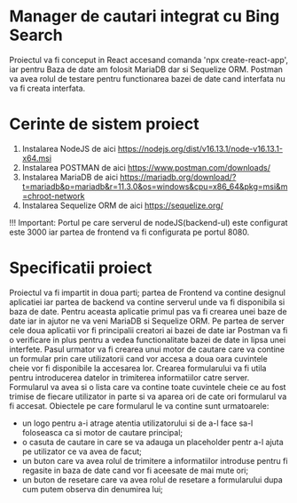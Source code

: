 # Manager de cautari integrat cu Bing Search

Proiectul va fi conceput in React accesand comanda 'npx create-react-app', iar pentru Baza de date am folosit MariaDB dar si Sequelize ORM. Postman va avea rolul de testare pentru functionarea bazei de date cand interfata nu va fi creata interfata.

# Cerinte de sistem proiect

1. Instalarea NodeJS de aici https://nodejs.org/dist/v16.13.1/node-v16.13.1-x64.msi
2. Instalarea POSTMAN de aici https://www.postman.com/downloads/
3. Instalarea MariaDB de aici https://mariadb.org/download/?t=mariadb&p=mariadb&r=11.3.0&os=windows&cpu=x86_64&pkg=msi&m=chroot-network
4. Instalarea Sequelize ORM de aici https://sequelize.org/

!!! Important: Portul pe care serverul de nodeJS(backend-ul) este configurat este 3000 iar partea de frontend va fi configurata pe portul 8080.

# Specificatii proiect

Proiectul va fi impartit in doua parti; partea de Frontend va contine designul aplicatiei iar partea de backend va contine serverul unde va fi disponibila si baza de date.
Pentru aceasta aplicatie primul pas va fi crearea unei baze de date iar in ajutor ne va veni MariaDB si Sequelize ORM. 
Pe partea de server cele doua aplicatii vor fi principalii creatori ai bazei de date iar Postman va fi o verificare in plus pentru a vedea functionalitate bazei de date in lipsa unei interfete.
Pasul urmator va fi crearea unui motor de cautare care va contine un formular prin care utilizatorii cand vor accesa a doua oara cuvintele cheie vor fi disponibile la accesarea lor. Crearea formularului va fi utila pentru introducerea datelor in trimiterea informatiilor catre server. Formularul va avea si o lista care va contine toate cuvintele cheie ce au fost trimise de fiecare utilizator in parte si va aparea ori de cate ori formularul va fi accesat.
Obiectele pe care formularul le va contine sunt urmatoarele:
- un logo pentru a-i atrage atentia utilizatorului si de a-l face sa-l foloseasca ca si motor de cautare principal;
- o casuta de cautare in care se va adauga un placeholder pentr a-l ajuta pe utilizator ce va avea de facut;
- un buton care va avea rolul de trimitere a informatiilor introduse pentru fi regasite in baza de date cand vor fi aceesate de mai mute ori;
- un buton de resetare care va avea rolul de resetare a formularului dupa cum putem observa din denumirea lui;

